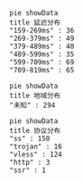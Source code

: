 
```mermaid
pie showData
title 延迟分布
"159-269ms" : 36
"269-379ms" : 49
"379-489ms" : 40
"489-599ms" : 35
"599-709ms" : 69
"709-819ms" : 65
```
```mermaid
pie showData
title 地域分布
"未知" : 294
```
```mermaid
pie showData
title 协议分布
"ss" : 150
"trojan" : 16
"vless" : 124
"http" : 3
"ssr" : 1
```